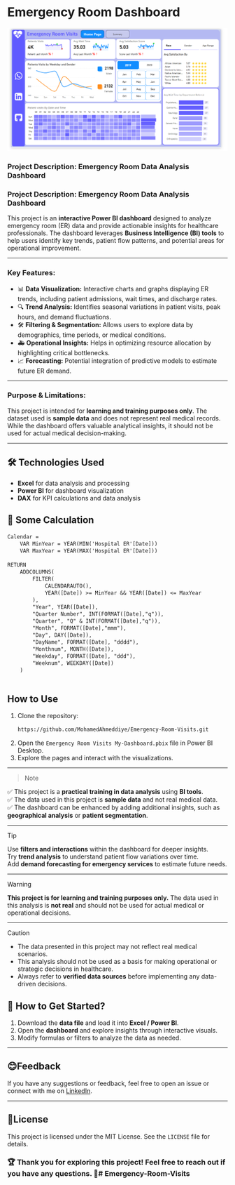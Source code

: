 # Emergency Room Dashboard  

![Hospital ER Dashboard Preview](Screenshots/1.png)  

### **Project Description: Emergency Room Data Analysis Dashboard**  

### **Project Description: Emergency Room Data Analysis Dashboard**  

This project is an **interactive Power BI dashboard** designed to analyze emergency room (ER) data and provide actionable insights for healthcare professionals. The dashboard leverages **Business Intelligence (BI) tools** to help users identify key trends, patient flow patterns, and potential areas for operational improvement.

---

### **Key Features:**  
- 📊 **Data Visualization:** Interactive charts and graphs displaying ER trends, including patient admissions, wait times, and discharge rates.  
- 🔍 **Trend Analysis:** Identifies seasonal variations in patient visits, peak hours, and demand fluctuations.  
- 🛠 **Filtering & Segmentation:** Allows users to explore data by demographics, time periods, or medical conditions.  
- 🚑 **Operational Insights:** Helps in optimizing resource allocation by highlighting critical bottlenecks.  
- 📈 **Forecasting:** Potential integration of predictive models to estimate future ER demand.  

---

### **Purpose & Limitations:**  
This project is intended for **learning and training purposes only**. The dataset used is **sample data** and does not represent real medical records. While the dashboard offers valuable analytical insights, it should not be used for actual medical decision-making.  

---

## 🛠️ Technologies Used  
- **Excel** for data analysis and processing  
- **Power BI** for dashboard visualization  
- **DAX** for KPI calculations and data analysis  

## 🧮  Some Calculation 

```DAX
Calendar = 
    VAR MinYear = YEAR(MIN('Hospital ER'[Date]))
    VAR MaxYear = YEAR(MAX('Hospital ER'[Date]))

RETURN
    ADDCOLUMNS(
        FILTER(
            CALENDARAUTO(),
            YEAR([Date]) >= MinYear && YEAR([Date]) <= MaxYear
        ),
        "Year", YEAR([Date]),
        "Quarter Number", INT(FORMAT([Date],"q")),
        "Quarter", "Q" & INT(FORMAT([Date],"q")),
        "Month", FORMAT([Date],"mmm"),
        "Day", DAY([Date]),
        "DayName", FORMAT([Date], "dddd"),
        "Monthnum", MONTH([Date]),
        "Weekday", FORMAT([Date], "ddd"),
        "Weeknum", WEEKDAY([Date])
    )


```

## How to Use
1. Clone the repository:
   ```bash
   https://github.com/MohamedAhmeddiye/Emergency-Room-Visits.git
   ```
2. Open the `Emergency Room Visits My-Dashboard.pbix` file in Power BI Desktop.
3. Explore the pages and interact with the visualizations.


---
> > [!NOTE]  
✅ This project is a **practical training in data analysis** using **BI tools**.  
✅ The data used in this project is **sample data** and not real medical data.  
✅ The dashboard can be enhanced by adding additional insights, such as **geographical analysis** or **patient segmentation**.  

---  

> [!TIP]  
> Use **filters and interactions** within the dashboard for deeper insights.  
> Try **trend analysis** to understand patient flow variations over time.  
> Add **demand forecasting for emergency services** to estimate future needs.  

---  

> [!WARNING]  
> **This project is for learning and training purposes only.** The data used in this analysis is **not real** and should not be used for actual medical or operational decisions.  

---  

> [!CAUTION]  
- The data presented in this project may not reflect real medical scenarios.  
- This analysis should not be used as a basis for making operational or strategic decisions in healthcare.  
- Always refer to **verified data sources** before implementing any data-driven decisions.

## 🚀 How to Get Started?  
1. Download the **data file** and load it into **Excel / Power BI**.  
2. Open the **dashboard** and explore insights through interactive visuals.  
3. Modify formulas or filters to analyze the data as needed.  

---

## 😊Feedback

If you have any suggestions or feedback, feel free to open an issue or connect with me on [LinkedIn](linkedin.com/in/mohammed-ahmed-052769239).

---
## 📑License
This project is licensed under the MIT License. See the `LICENSE` file for details.

### 🏆 **Thank you for exploring this project!** Feel free to reach out if you have any questions. 🚀# Emergency-Room-Visits
